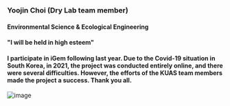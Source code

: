 
### Yoojin Choi (Dry Lab team member)
#### Environmental Science & Ecological Engineering 
#### "I will be held in high esteem"
#### I participate in iGem following last year. Due to the Covid-19 situation in South Korea, in 2021, the project was conducted entirely online, and there were several difficulties. However, the efforts of the KUAS team members made the project a success. Thank you all.

![image](https://user-images.githubusercontent.com/87371591/135803442-19e64db5-e00b-4754-9b48-df16f5c89655.png)
